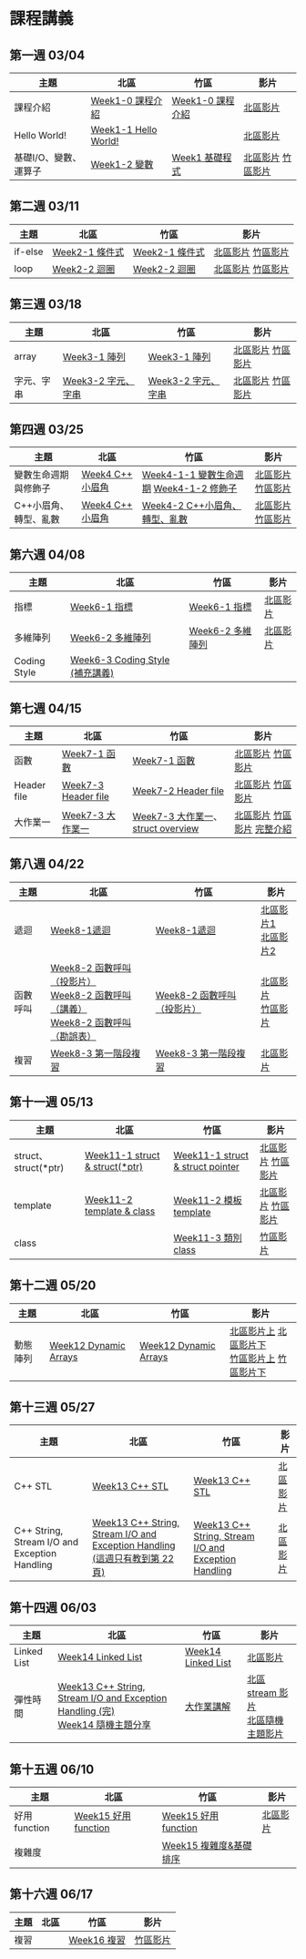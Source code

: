 # 課程講義
## 第一週 03/04

| 主題         | 北區                                      | 竹區 | 影片 |
| ------------ | ----------------------------------------- | ---- | ---- |
|   課程介紹                         |  [Week1-0 課程介紹][tp-introduction]  |  [Week1-0 課程介紹][hc-introduction]   | [北區影片][tp-yt-introduction]   |
|   Hello World!                    |  [Week1-1 Hello World!][tp-helloworld]  |    | [北區影片][tp-yt-helloworld]    |
|   基礎I/O、變數、運算子  |  [Week1-2 變數][tp-variables]  | [Week1 基礎程式][hc-week1course] | [北區影片][tp-yt-variables]  [竹區影片][hc-yt-week1course] |

[tp-introduction]: https://docs.google.com/presentation/d/1gryvGe6K3oip4e50d8LQ4ReqEG2kArjs/edit?usp=sharing&ouid=106647981009000784070&rtpof=true&sd=true
[hc-introduction]: https://drive.google.com/file/d/1vNKLhEMjy_PmKC6X161fExvJEwceZYf7/view?usp=sharing
[tp-variables]: https://slides.com/allen522019/20220305-852e28
[hc-week1course]: https://drive.google.com/file/d/1CXwG-wYO3OAAdh3qfO4HlmB1nZ7mYGR-/view?usp=sharing
[tp-helloworld]: https://slides.com/rubyku/sprout-2022
[tp-yt-introduction]: https://youtu.be/CaEAMLrn-kM
[tp-yt-helloworld]: https://youtu.be/79gUkU7Jct4
[hc-yt-week1course]: https://youtu.be/B9sjhA5kwOk
[tp-yt-variables]: https://youtu.be/LEUKWIHGcT8

## 第二週 03/11

| 主題         | 北區                                      | 竹區 | 影片 |
| ------------ | ----------------------------------------- | ---- | ---- |
|   if-else    |  [Week2-1 條件式][tp-if_else]    | [Week2-1 條件式][hc-if_else]     | [北區影片][tp-yt-if_else]  [竹區影片][hc-yt-if_else]   |
|  loop    |  [Week2-2 迴圈][tp-loop]     |   [Week2-2 迴圈][hc-loop]   |  [北區影片][tp-yt-loop] [竹區影片][hc-yt-loop]   |

[hc-if_else]: https://drive.google.com/file/d/1GsnyPOHVdCoOWINTcuBiGt_q51r7V3EM/view?usp=share_link
[hc-loop]: https://hackmd.io/@Ben1102/BJ3QLuey2
[tp-if_else]: https://slides.com/seanhuang1228/sprout_if_else
[tp-loop]: https://slides.com/seanhuang1228/deck

[hc-yt-loop]: https://youtu.be/FhkLQIKyBTw
[tp-yt-if_else]: https://youtu.be/7iipme8fG8s
[hc-yt-if_else]: https://youtu.be/P3Vvhmac6po
[tp-yt-loop]: https://youtu.be/VeZId6pmC9c

## 第三週 03/18

| 主題         | 北區                                      | 竹區 | 影片 |
| ------------ | ----------------------------------------- | ---- | ---- |
|   array    |  [Week3-1 陣列][tp-array]    | [Week3-1 陣列][hc-array] | [北區影片][tp-yt-array] [竹區影片][hc-yt-array] |
| 字元、字串 |   [Week3-2 字元、字串][tp-cstring]  | [Week3-2 字元、字串][hc-cstring]    |  [北區影片][tp-yt-cstring] [竹區影片][hc-yt-cstring]

[tp-array]: https://slides.com/cswagger/array
[hc-array]: https://docs.google.com/presentation/d/1sDkVsgJBQFDn-qfAzfA2wz2EDkTjBaYTtEN1euaBR60/edit?usp=sharing
[tp-cstring]: https://slides.com/allen522019/20220319-3d32c3
[hc-cstring]: https://slides.com/rassss/deck

[tp-yt-cstring]: https://youtu.be/3MjzPutdChM
[tp-yt-array]: https://youtu.be/aumt-SMGTHM
[hc-yt-array]: https://youtu.be/ZXu1Dfq18ac
[hc-yt-cstring]: https://youtu.be/RYzkrB4pdxw

## 第四週 03/25

| 主題         | 北區                                      | 竹區 | 影片 |
| ------------ | ----------------------------------------- | ---- | ---- |
| 變數生命週期與修飾子 |  [Week4 C++ 小眉角][tp-small-topics-in-cpp]   | [Week4-1-1 變數生命週期][hc-varlifecycle] [Week4-1-2 修飾子][hc-modifier] | [北區影片][tp-yt-0325-pt1] [竹區影片][hc-yt-0325]  |
| C++小眉角、轉型、亂數 |  [Week4 C++ 小眉角][tp-small-topics-in-cpp]  | [Week4-2 C++小眉角、轉型、亂數][hc-typecast]    | [北區影片][tp-yt-0325-pt2] [竹區影片][hc-yt-0325] |

[tp-small-topics-in-cpp]: https://slides.com/rubyku/small-topics-in-cpp
[hc-varlifecycle]: https://slides.com/yeiyang/life-cycle
[hc-modifier]: https://slides.com/yeiyang/qualifier-4e3988
[hc-typecast]: https://hackmd.io/@nWxhMfNES0-4UHCSWXJMcg/S10N_gmE9
[tp-yt-0325-pt1]: https://www.youtube.com/watch?v=qE1EfJg6kZ0
[tp-yt-0325-pt2]: https://www.youtube.com/watch?v=x5M-zwQaAaA
[hc-yt-0325]: https://youtu.be/k14ZvMquRQE

## 第六週 04/08

| 主題         | 北區                                      | 竹區 | 影片 |
| ------------ | ----------------------------------------- | ---- | ---- |
|   指標    | [Week6-1 指標][tp-pointer]     | [Week6-1 指標][hc-pointer] | [北區影片][tp-yt-pointer] |
| 多維陣列 |   [Week6-2 多維陣列][tp-ndarray] | [Week6-2 多維陣列][hc-2darray]  | [北區影片][tp-yt-ndarray] |
| Coding Style | [Week6-3 Coding Style (補充講義)][tp-codingStyle] | | |

[hc-pointer]: https://slides.com/s0n9yu/deck/fullscreen
[tp-pointer]: https://drive.google.com/file/d/1QnIxKbynMUKOI0oTzqcLbwNcD05Ev1mn/view?usp=share_link
[hc-2darray]: https://slides.com/s0n9yu/deck-0c151a/fullscreen
[tp-ndarray]: https://drive.google.com/file/d/1q1ZWjBn9w1Sb9dI2OYrodq-_jmTmHN9g/view
[tp-codingStyle]: https://hackmd.io/@iceylemon157/ry46_AaZ3#/
[tp-yt-ndarray]: https://youtu.be/YZ8qRbrp5WQ
[tp-yt-pointer]: https://www.youtube.com/playlist?list=PLp5kjMAmhp-91CeEFj7039oNyDssPTcWU


## 第七週 04/15

| 主題         | 北區                                      | 竹區 | 影片 |
| ------------ | ----------------------------------------- | ---- | ---- |
|   函數    |  [Week7-1 函數][tp-function]   | [Week7-1 函數][hc-function] | [北區影片][tp-yt-function] [竹區影片][hc-video-function] |
|Header file| [Week7-3 Header file][tp-headerfile] |[Week7-2 Header file][hc-headerfile]| [北區影片][tp-yt-project1] [竹區影片][hc-video-header] |
| 大作業一 |  [Week7-3 大作業一][hc-project1]  | [Week7-3 大作業一][hc-project1]、[struct overview][hc-struct]  | [北區影片][tp-yt-project1] [竹區影片][hc-video-project1] [完整介紹][tp-yt-project1-film2] |

[hc-function]: https://drive.google.com/file/d/1hP9NC9pmK6iaktOQqH7X_Sma6UKIVze-/view
[tp-function]: https://drive.google.com/file/d/1G25W-F9sfuQ89Hrsznuj7QWIWqQ71Xo2/view?usp=share_link
[hc-headerfile]: https://slides.com/koios/week10-header-file-template#/1
[tp-headerfile]: https://slides.com/seanhuang1228/deck-a2f76d
[hc-project1]: https://hackmd.io/@109nfDWYQD66KCH8w6Osow/SJsdPObzn
[hc-struct]: https://drive.google.com/file/d/1kaUPUZ8d0_LxkJ95TGE-F3tKFYA49svv/view
[tp-yt-function]: https://www.youtube.com/watch?v=Kq9BGziriyc&ab_channel=sprout-tw
[tp-yt-project1]: https://youtu.be/UpUovbsi48M
[tp-yt-project1-film2]: https://youtu.be/ZmfYpoCA_yY
[hc-video-function]: https://youtu.be/tRAigoVwDik
[hc-video-header]: https://youtu.be/yrZD8sp9n8g
[hc-video-project1]: https://youtu.be/YHmY2jTpCCg


## 第八週 04/22

| 主題     | 北區            | 竹區 | 影片 |
| -------- | --------------- | ---- | ---- |
| 遞迴     |  [Week8-1遞迴][tp-recursion]   | [Week8-1遞迴][hc-recursion] |  [北區影片1][tp-yt-recursion1]  <br> [北區影片2][tp-yt-recursion2]   |
| 函數呼叫 |     [Week8-2 函數呼叫（投影片）][tp-function-call-slide] <br>[Week8-2 函數呼叫（講義）][tp-function-call-handout]   <br> [Week8-2 函數呼叫（勘誤表）][tp-function-call-mistake]                    | [Week8-2 函數呼叫（投影片）][hc-function-call-slide] |    [北區影片][tp-function-call-video]<br>[竹區影片][hc-function-call-video]   |
| 複習     | [Week8-3 第一階段複習][tp-review1-handout] | [Week8-3 第一階段複習][hc-review1-handout] |   [北區影片][tp-yt-review]   |

[tp-function-call-slide]: https://drive.google.com/file/d/1ta_-5q4OoHxFdW2IqEiiGV9Y1NfAobMW/view
[tp-function-call-handout]: https://imbensonchiu.github.io/0422_functioncalls.html
[tp-function-call-mistake]: https://imbensonchiu.github.io/0422_mistake.html
[tp-function-call-video]: https://youtube.com/playlist?list=PLp5kjMAmhp-_0YZ4L5Ap6-nODIRGbUZWK

[hc-function-call-slide]: https://hackmd.io/@XYFC128/B1RW5f90i
[hc-review1-handout]: https://hackmd.io/@XYFC128/SJxvoOYWzh
[tp-review1-handout]: https://imbensonchiu.github.io/2023_review
[hc-function-call-video]: https://youtu.be/NYXvowgMu-A
[tp-recursion]:https://drive.google.com/file/d/1WWeE04MnddCXqT9uuHwJSFALUAHGjeZK/view?usp=share_link
[tp-yt-recursion1]:https://youtu.be/mmHl6mdNAsY
[tp-yt-recursion2]:https://youtu.be/JcfF1IKXvg4
[hc-recursion]:https://docs.google.com/presentation/d/1zMdhLMIM2GqYwIxkjx5f3NleIbWnHA5by1nJCxOPUvc/edit?usp=share_link
[tp-yt-review]:https://youtu.be/1RtOGIgFJbQ

## 第十一週 05/13

| 主題     | 北區            | 竹區 | 影片 |
| -------- | --------------- | ---- | ---- |
| struct、struct(\*ptr)     | [Week11-1 struct & struct(\*ptr)][tp-struct-slide]   | [Week11-1 struct & struct pointer][hc-struct-slide] |[北區影片][tp-struct-video] [竹區影片][hc-struct-video] |
| template  | [Week11-2 template & class][tp-template-class-slide] | [Week11-2 模板 template][hc-template-slide] | [北區影片][tp-template-class-video] [竹區影片][hc-template-video]    |
| class     |  | [Week11-3 類別 class][hc-class-slide]| [竹區影片][hc-class-video]    |


[tp-struct-slide]: https://slides.com/cswagger/title-textarray
[hc-struct-slide]: https://hackmd.io/@XYFC128/Skkc4OAGh
[hc-struct-video]: https://www.youtube.com/watch?v=6Ezb5C5ssZg
[hc-template-slide]: https://drive.google.com/file/d/1Dm08Pl7dUKCeeVysdZxT5Xeh1gYSU1EB/view?usp=share_link
[hc-class-slide]: https://drive.google.com/file/d/1c5BWmAFa9PjtVjILBQoWo2SSgRbU2m2C/view?usp=share_link
[tp-template-class-slide]: https://hackmd.io/@iceylemon157/BJGR4JFN3#/
[hc-template-video]: https://www.youtube.com/watch?v=0HLYXtht0lY
[hc-class-video]: https://www.youtube.com/watch?v=AmCuVR5Jo_c&t=55s
[tp-struct-video]: https://youtu.be/sDlVvxCVqjM
[tp-template-class-video]: https://youtu.be/qXCGVHweJR0

## 第十二週 05/20

| 主題     | 北區            | 竹區 | 影片 |
| -------- | --------------- | ---- | ---- |
| 動態陣列 | [Week12 Dynamic Arrays][tp-dynamic-array-slide] | [Week12 Dynamic Arrays][hc-dynamic-array-slide] | [北區影片上][tp-dynamic-array-video1]  [北區影片下][tp-dynamic-array-video2]<br> [竹區影片上][hc-dynamic-array-video1] [竹區影片下][hc-dynamic-array-video2]|

[tp-dynamic-array-slide]: https://slides.com/allen522019/20230318-c-style
[hc-dynamic-array-slide]: https://slides.com/gtcoding/sprout-2023-dynamic-arrays
[tp-dynamic-array-video1]: https://www.youtube.com/watch?v=_M3jzdv4B3c
[tp-dynamic-array-video2]: https://www.youtube.com/watch?v=0I9plnXpGr8
[hc-dynamic-array-video1]: https://youtu.be/fK_hBKDlTF8
[hc-dynamic-array-video2]: https://youtu.be/YJsgWMbVPIQ

## 第十三週 05/27

| 主題     | 北區            | 竹區 | 影片 |
| -------- | --------------- | ---- | ---- |
| C++ STL | [Week13 C++ STL][tp-stl-slides] | [Week13 C++ STL][hc-stl-slides] | [北區影片][tp-stl-video]|
| C++ String, Stream I/O and Exception Handling | [Week13 C++ String, Stream I/O and Exception Handling (這週只有教到第 22 頁)][tp-string-slides-1] | [Week13 C++ String, Stream I/O and Exception Handling][hc-string-slides]|[北區影片][tp-string-video] |

[tp-stl-slides]: https://www.beautiful.ai/player/-NWMBl4Zq2zJO9w9_3cH/Sprout-2023-C-STL
[hc-stl-slides]: https://slides.com/rassss/stl
[hc-string-slides]: https://docs.google.com/presentation/d/1XZxIxh_lWkJCamKzZml0p1uOc-N7Pesb_vErHKFNdwI/edit?usp=sharing
[tp-string-slides-1]:https://drive.google.com/file/d/15xb01qu3TJMluNrXRJo3gwRx2yDQLYrK/view?usp=sharing
[tp-stl-video]: https://www.youtube.com/watch?v=2uO2IImKjuI
[tp-string-video]: https://youtu.be/FcohAk2AbRk

## 第十四週 06/03

| 主題     | 北區            | 竹區 | 影片 |
| -------- | --------------- | ---- | ---- |
| Linked List |     [Week14 Linked List][tp-linkedlist-slides]      | [Week14 Linked List][hc-linkedlist-slides]     |   [北區影片][tp-linkedlist-video]    |
| 彈性時間         | [Week13 C++ String, Stream I/O and Exception Handling (完)][tp-string-slides-1]<br> [Week14 隨機主題分享][tp-random-slides] | [大作業講解][tmp-link]  |   [北區 stream 影片][tp-stream-video]<br>[北區隨機主題影片][tp-random-video]   |

[hc-linkedlist-slides]: https://slides.com/rassss/deck-ec54d2
[tmp-link]: https://bensonchiu.notion.site/888c3f379dda465f8d4b66cd2691aab9?v=abe7d23835b84a348c201ac1be20b267
[tp-stream-video]: https://youtu.be/sURis_EhzXk
[tp-linkedlist-slides]: https://slides.com/seanhuang1228/deck-1d3a4f
[tp-random-slides]: https://slides.com/b10902001/deck
[tp-linkedlist-video]: https://youtu.be/0zoHYOnhg4A
[tp-random-video]: https://youtu.be/BGU5oQEnmB0

## 第十五週 06/10

| 主題     | 北區            | 竹區 | 影片 |
| -------- | --------------- | ---- | ---- |
| 好用 function | [Week15 好用function][tp-stl-function]          |  [Week15 好用function][hc-stl-function]    |  [北區影片][tp-stl-function-video]    |
| 複雜度         |  | [Week15 複雜度&基礎排序][hc-sorting] |

[hc-stl-function]: https://slides.com/s0n9yu/deck-8f7710/fullscreen
[hc-sorting]: https://slides.com/rassss/deck-a7e917
[tp-stl-function]:https://drive.google.com/file/d/1kdxIKwa7W7g0rzdEtE6WpCQFSNRwX2y2/view?usp=sharing
[tp-stl-function-video]:https://www.youtube.com/watch?v=ys0Ho3x9Kto

## 第十六週 06/17

| 主題     | 北區            | 竹區 | 影片 |
| -------- | --------------- | ---- | ---- |
| 複習 |           |  [Week16 複習][hc-review2]    |  [竹區影片][hc-review2]  |

[hc-review2]: https://youtu.be/qVY7t-EsWXo
